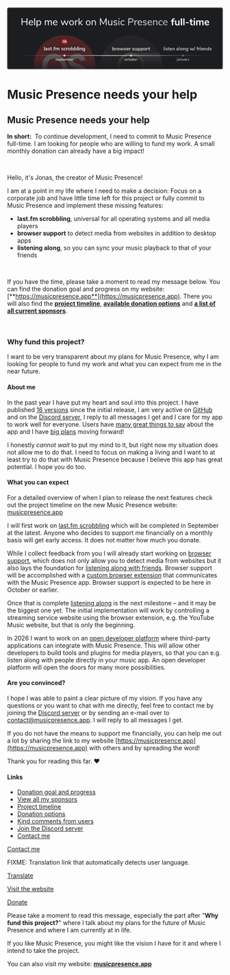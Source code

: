 ![](./banner/en/image.png)

# Music Presence needs your help

## Music Presence needs your help

**In short:**&nbsp;
To continue development, I need to commit to Music Presence full-time.
I am looking for people who are willing to fund my work.
A small monthly donation can already have a big impact!

&nbsp;

Hello, it's Jonas, the creator of Music Presence!

I am at a point in my life where I need to make a decision:
Focus on a corporate job and have little time left for this project
or fully commit to Music Presence and implement these missing features:

- **last.fm scrobbling**, universal for all operating systems and all media players
- **browser support** to detect media from websites in addition to desktop apps
- **listening along**, so you can sync your music playback to that of your friends

&nbsp;

If you have the time, please take a moment to read my message below.
You can find the donation goal and progress on my website:
  [**https://musicpresence.app**](https://musicpresence.app).
There you will also find the
[**project timeline**](https://musicpresence.app#timeline),
[**available donation options**](https://musicpresence.app/donate) and
[**a list of all current sponsors**](https://musicpresence.app/sponsor).

&nbsp;

### Why fund this project?

I want to be very transparent about my plans for Music Presence,
why I am looking for people to fund my work
and what you can expect from me in the near future.

#### About me

In the past year I have put my heart and soul into this project.
I have published
[16 versions](https://github.com/ungive/discord-music-presence/releases)
since the initial release,
I am very active on
[GitHub](https://github.com/ungive/discord-music-presence/issues)
and on the
[Discord server](https://discord-invite.musicpresence.app),
I reply to all messages I get
and I care for my app to work well for everyone.
Users have [many great things to say](https://musicpresence.app#references) about the app and I have
[big plans](https://musicpresence.app#timeline)
moving forward!

I honestly *cannot wait* to put my mind to it,
but right now my situation does not allow me to do that.
I need to focus on making a living
and I want to at least try to do that with Music Presence
because I believe this app has great potential.
I hope you do too.

#### What you can expect

For a detailed overview of when I plan to release the next features
check out the project timeline on the new Music Presence website:
[musicpresence.app](https://musicpresence.app#timeline)

I will first work on
[last.fm scrobbling](https://github.com/ungive/discord-music-presence/issues/53)
which will be completed in September at the latest.
Anyone who decides to support me financially on a monthly basis
will get early access.
It does not matter how much you donate.

While I collect feedback from you I will already start working on
[browser support](https://github.com/ungive/discord-music-presence/issues/5),
which does not only allow you to detect media from websites
but it also lays the foundation for
[listening along with friends](https://github.com/ungive/discord-music-presence/issues/319).
Browser support will be accomplished with a [custom browser extension](https://github.com/ungive/media-control-extension)
that communicates with the Music Presence app.
Browser support is expected to be here in October or earlier.

Once that is complete
[listening along](https://github.com/ungive/discord-music-presence/issues/319)
is the next milestone &ndash; and it may be the biggest one yet.
The initial implementation will work by controlling a streaming service website
using the browser extension, e.g. the YouTube Music website,
but that is only the beginning.

In 2026 I want to work on an
[open developer platform](https://github.com/ungive/discord-music-presence/issues/318)
where third-party applications can integrate with Music Presence.
This will allow other developers to build tools and plugins for media players,
so that you can e.g. listen along with people directly in your music app.
An open developer platform will open the doors for many more possibilities.

#### Are you convinced?

I hope I was able to paint a clear picture of my vision.
If you have any questions or you want to chat with me directly,
feel free to contact me by joining the
[Discord server](https://discord-invite.musicpresence.app)
or by sending an e-mail over to
[contact@musicpresence.app](mailto:contact@musicpresence.app).
I will reply to all messages I get.

If you do not have the means to support me financially,
you can help me out a lot by sharing the link to my website
[https://musicpresence.app](https://musicpresence.app)
with others and by spreading the word!

Thank you for reading this far. ❤️

#### Links

- [Donation goal and progress](https://musicpresence.app)
- [View all my sponsors](musicpresence.app/sponsors)
- [Project timeline](musicpresence.app#timeline)
- [Donation options](musicpresence.app/donate)
- [Kind comments from users](musicpresence.app#references)
- [Join the Discord server](https://discord-invite.musicpresence.app)
- [Contact me](mailto:contact@musicpresence.app)

<!-- button aside -->
[Contact me](mailto:contact@musicpresence.app)

FIXME: Translation link that automatically detects user language.

<!-- button aside -->
[Translate](https://github-com.translate.goog/music-presence/news/blob/write/news/2/content.md?_x_tr_sl=auto&_x_tr_tl=en&_x_tr_hl=en&_x_tr_pto=wapp)

<!-- button -->
[Visit the website](https://musicpresence.app)

<!-- button -->
[Donate](https://musicpresence.app/donate)

<!-- urgent -->
Please take a moment to read this message,
especially the part after "**Why fund this project?**"
where I talk about my plans for the future of Music Presence
and where I am currently at in life.

If you like Music Presence, you might like the vision I have for it
and where I intend to take the project.

You can also visit my website:
[**musicpresence.app**](https://musicpresence.app)
